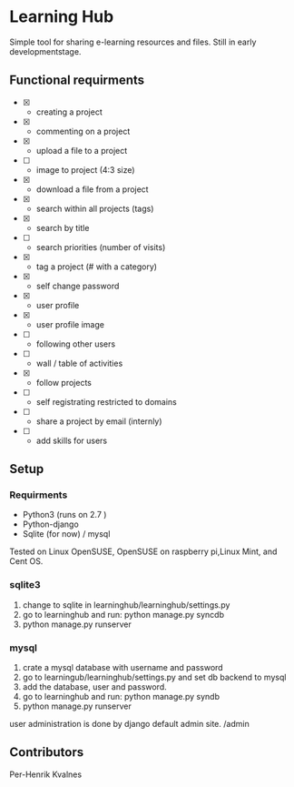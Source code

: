 Learning Hub
============

Simple tool for sharing e-learning resources and files. 
Still in early developmentstage.


Functional requirments
-----------------------

* [x] - creating a project
* [x] - commenting on a project
* [x] - upload a file to a project
* [ ] - image to project (4:3 size)
* [x] - download a file from a project
* [x] - search within all projects (tags)
* [x] - search by title
* [ ] - search priorities (number of visits)
* [x] - tag a project (# with a category)
* [x] - self change password
* [x] - user profile
* [x] - user profile image
* [ ] - following other users
* [ ] - wall / table of activities
* [x] - follow projects
* [ ] - self registrating restricted to domains
* [ ] - share a project by email (internly)
* [ ] - add skills for users

Setup
-----
### Requirments

- Python3 (runs on 2.7 ) 
- Python-django 
- Sqlite (for now) / mysql

Tested on Linux OpenSUSE, OpenSUSE on raspberry pi,Linux Mint, and Cent OS.

### sqlite3
1) change to sqlite in learninghub/learninghub/settings.py 
2) go to learninghub and run: python manage.py syncdb
3) python manage.py runserver

### mysql
1) crate a mysql database with username and password
2) go to learningub/learninghub/settings.py and set db backend to mysql
3) add the database, user and password. 
4) go to learninghub and run: python manage.py syndb
5) python manage.py runserver

user administration is done by django default admin site. 
<your-size>/admin


Contributors
------------
Per-Henrik Kvalnes 